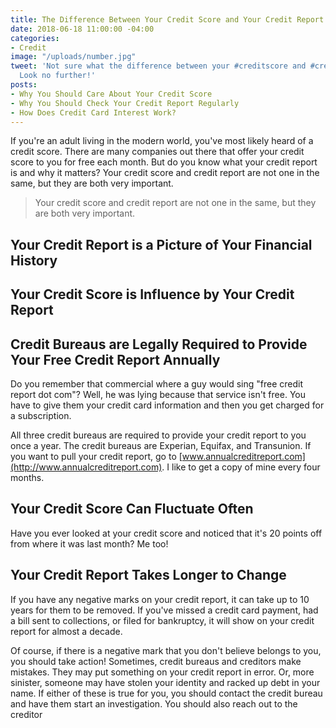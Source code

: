 ```yaml
---
title: The Difference Between Your Credit Score and Your Credit Report
date: 2018-06-18 11:00:00 -04:00
categories:
- Credit
image: "/uploads/number.jpg"
tweet: 'Not sure what the difference between your #creditscore and #creditreport are?
  Look no further!'
posts:
- Why You Should Care About Your Credit Score
- Why You Should Check Your Credit Report Regularly
- How Does Credit Card Interest Work?
---
```


If you're an adult living in the modern world, you've most likely heard of a credit score. There are many companies out there that offer your credit score to you for free each month. But do you know what your credit report is and why it matters? Your credit score and credit report are not one in the same, but they are both very important.

> Your credit score and credit report are not one in the same, but they are both very important.

## Your Credit Report is a Picture of Your Financial History

## Your Credit Score is Influence by Your Credit Report

## Credit Bureaus are Legally Required to Provide Your Free Credit Report Annually

Do you remember that commercial where a guy would sing "free credit report dot com"? Well, he was lying because that service isn't free. You have to give them your credit card information and then you get charged for a subscription.

All three credit bureaus are required to provide your credit report to you once a year. The credit bureaus are Experian, Equifax, and Transunion. If you want to pull your credit report, go to [www.annualcreditreport.com](http://www.annualcreditreport.com). I like to get a copy of mine every four months.

## Your Credit Score Can Fluctuate Often

Have you ever looked at your credit score and noticed that it's 20 points off from where it was last month? Me too!

## Your Credit Report Takes Longer to Change

If you have any negative marks on your credit report, it can take up to 10 years for them to be removed. If you've missed a credit card payment, had a bill sent to collections, or filed for bankruptcy, it will show on your credit report for almost a decade.

Of course, if there is a negative mark that you don't believe belongs to you, you should take action! Sometimes, credit bureaus and creditors make mistakes. They may put something on your credit report in error. Or, more sinister, someone may have stolen your identity and racked up debt in your name. If either of these is true for you, you should contact the credit bureau and have them start an investigation. You should also reach out to the creditor
